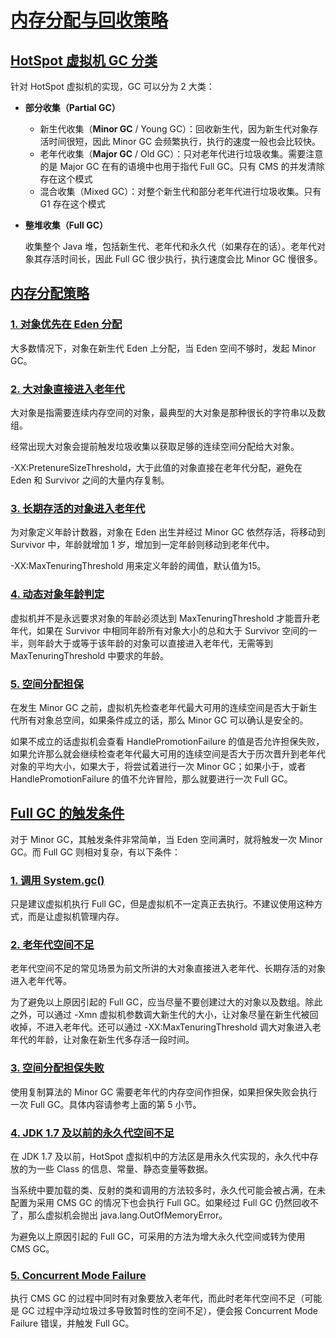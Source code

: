 # [内存分配与回收策略](https://duhouan.github.io/Java/#/JVM/3_内存分配与回收策略?id=内存分配与回收策略)

## [HotSpot 虚拟机 GC 分类](https://duhouan.github.io/Java/#/JVM/3_内存分配与回收策略?id=hotspot-虚拟机-gc-分类)

针对 HotSpot 虚拟机的实现，GC 可以分为 2 大类：

- **部分收集（Partial GC）**

    - 新生代收集（**Minor GC** / Young GC）：回收新生代，因为新生代对象存活时间很短，因此 Minor GC 会频繁执行，执行的速度一般也会比较快。
    - 老年代收集（**Major GC** / Old GC）：只对老年代进行垃圾收集。需要注意的是 Major GC 在有的语境中也用于指代 Full GC。只有 CMS 的并发清除存在这个模式
    - 混合收集（Mixed GC）：对整个新生代和部分老年代进行垃圾收集。只有 G1 存在这个模式

- **整堆收集（Full GC）**

    收集整个 Java 堆，包括新生代、老年代和永久代（如果存在的话）。老年代对象其存活时间长，因此 Full GC 很少执行，执行速度会比 Minor GC 慢很多。

## [内存分配策略](https://duhouan.github.io/Java/#/JVM/3_内存分配与回收策略?id=内存分配策略)

### [1. 对象优先在 Eden 分配](https://duhouan.github.io/Java/#/JVM/3_内存分配与回收策略?id=_1-对象优先在-eden-分配)

大多数情况下，对象在新生代 Eden 上分配，当 Eden 空间不够时，发起 Minor GC。

### [2. 大对象直接进入老年代](https://duhouan.github.io/Java/#/JVM/3_内存分配与回收策略?id=_2-大对象直接进入老年代)

大对象是指需要连续内存空间的对象，最典型的大对象是那种很长的字符串以及数组。

经常出现大对象会提前触发垃圾收集以获取足够的连续空间分配给大对象。

-XX:PretenureSizeThreshold，大于此值的对象直接在老年代分配，避免在 Eden 和 Survivor 之间的大量内存复制。

### [3. 长期存活的对象进入老年代](https://duhouan.github.io/Java/#/JVM/3_内存分配与回收策略?id=_3-长期存活的对象进入老年代)

为对象定义年龄计数器，对象在 Eden 出生并经过 Minor GC 依然存活，将移动到 Survivor 中，年龄就增加 1 岁，增加到一定年龄则移动到老年代中。

-XX:MaxTenuringThreshold 用来定义年龄的阈值，默认值为15。

### [4. 动态对象年龄判定](https://duhouan.github.io/Java/#/JVM/3_内存分配与回收策略?id=_4-动态对象年龄判定)

虚拟机并不是永远要求对象的年龄必须达到 MaxTenuringThreshold 才能晋升老年代，如果在 Survivor 中相同年龄所有对象大小的总和大于 Survivor 空间的一半，则年龄大于或等于该年龄的对象可以直接进入老年代，无需等到 MaxTenuringThreshold 中要求的年龄。

### [5. 空间分配担保](https://duhouan.github.io/Java/#/JVM/3_内存分配与回收策略?id=_5-空间分配担保)

在发生 Minor GC 之前，虚拟机先检查老年代最大可用的连续空间是否大于新生代所有对象总空间，如果条件成立的话，那么 Minor GC 可以确认是安全的。

如果不成立的话虚拟机会查看 HandlePromotionFailure 的值是否允许担保失败，如果允许那么就会继续检查老年代最大可用的连续空间是否大于历次晋升到老年代对象的平均大小，如果大于，将尝试着进行一次 Minor GC；如果小于，或者 HandlePromotionFailure 的值不允许冒险，那么就要进行一次 Full GC。

## [Full GC 的触发条件](https://duhouan.github.io/Java/#/JVM/3_内存分配与回收策略?id=full-gc-的触发条件)

对于 Minor GC，其触发条件非常简单，当 Eden 空间满时，就将触发一次 Minor GC。而 Full GC 则相对复杂，有以下条件：

### [1. 调用 System.gc()](https://duhouan.github.io/Java/#/JVM/3_内存分配与回收策略?id=_1-调用-systemgc)

只是建议虚拟机执行 Full GC，但是虚拟机不一定真正去执行。不建议使用这种方式，而是让虚拟机管理内存。

### [2. 老年代空间不足](https://duhouan.github.io/Java/#/JVM/3_内存分配与回收策略?id=_2-老年代空间不足)

老年代空间不足的常见场景为前文所讲的大对象直接进入老年代、长期存活的对象进入老年代等。

为了避免以上原因引起的 Full GC，应当尽量不要创建过大的对象以及数组。除此之外，可以通过 -Xmn 虚拟机参数调大新生代的大小，让对象尽量在新生代被回收掉，不进入老年代。还可以通过 -XX:MaxTenuringThreshold 调大对象进入老年代的年龄，让对象在新生代多存活一段时间。

### [3. 空间分配担保失败](https://duhouan.github.io/Java/#/JVM/3_内存分配与回收策略?id=_3-空间分配担保失败)

使用复制算法的 Minor GC 需要老年代的内存空间作担保，如果担保失败会执行一次 Full GC。具体内容请参考上面的第 5 小节。

### [4. JDK 1.7 及以前的永久代空间不足](https://duhouan.github.io/Java/#/JVM/3_内存分配与回收策略?id=_4-jdk-17-及以前的永久代空间不足)

在 JDK 1.7 及以前，HotSpot 虚拟机中的方法区是用永久代实现的，永久代中存放的为一些 Class 的信息、常量、静态变量等数据。

当系统中要加载的类、反射的类和调用的方法较多时，永久代可能会被占满，在未配置为采用 CMS GC 的情况下也会执行 Full GC。如果经过 Full GC 仍然回收不了，那么虚拟机会抛出 java.lang.OutOfMemoryError。

为避免以上原因引起的 Full GC，可采用的方法为增大永久代空间或转为使用 CMS GC。

### [5. Concurrent Mode Failure](https://duhouan.github.io/Java/#/JVM/3_内存分配与回收策略?id=_5-concurrent-mode-failure)

执行 CMS GC 的过程中同时有对象要放入老年代，而此时老年代空间不足（可能是 GC 过程中浮动垃圾过多导致暂时性的空间不足），便会报 Concurrent Mode Failure 错误，并触发 Full GC。